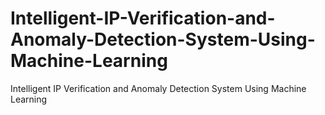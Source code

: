 # Intelligent-IP-Verification-and-Anomaly-Detection-System-Using-Machine-Learning
Intelligent IP Verification and Anomaly Detection System Using Machine Learning
